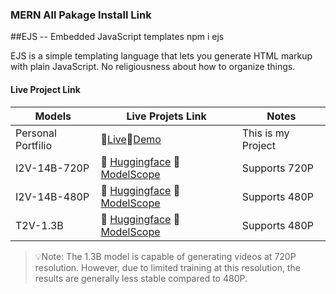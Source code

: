 ### MERN All Pakage Install Link

##EJS -- Embedded JavaScript templates
npm i ejs

<p>EJS is a simple templating language that lets you generate HTML markup with plain JavaScript. No religiousness about how to organize things.</p>

#### Live Project Link

| Models             | Live Projets Link                                                                                                                        | Notes              |
| ------------------ | ---------------------------------------------------------------------------------------------------------------------------------------- | ------------------ |
| Personal Portfilio | 🤗[Live](https:sujandev.com)🤖[Demo](https://google.com)                                                                                 | This is my Project |
| I2V-14B-720P       | 🤗 [Huggingface](https://huggingface.co/) 🤖 [ModelScope](https://www.modelscope.cn)                                                     | Supports 720P      |
| I2V-14B-480P       | 🤗 [Huggingface](https://huggingface.co/) 🤖 [ModelScope](https://www.modelscope.cn/models/Wan-AI/Wan2.1-I2V-14B-480P)                   | Supports 480P      |
| T2V-1.3B           | 🤗 [Huggingface](https://huggingface.co/Wan-AI/Wan2.1-T2V-1.3B) 🤖 [ModelScope](https://www.modelscope.cn/models/Wan-AI/Wan2.1-T2V-1.3B) | Supports 480P      |

> 💡Note: The 1.3B model is capable of generating videos at 720P resolution. However, due to limited training at this resolution, the results are generally less stable compared to 480P.
